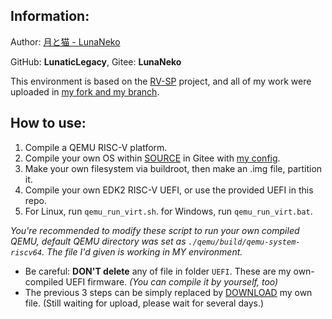 ## Information:

Author: [月と猫 - LunaNeko](https://github.com/LunaticLegacy)

GitHub: **LunaticLegacy**, Gitee: **LunaNeko**

This environment is based on the [RV-SP](https://github.com/riscv-non-isa/riscv-platforms/tree/master/rv-sp) project, and all of my work were uploaded in [my fork and my branch](https://github.com/LunaticLegacy/rv-sp-test-mod/tree/lunanekos_working).

## How to use:

1. Compile a QEMU RISC-V platform.
2. Compile your own OS within [SOURCE](https://gitee.com/lunaneko/OpenCloudOS-Kernel.git) in Gitee with [my config](config).
3. Make your own filesystem via buildroot, then make an .img file, partition it.
4. Compile your own EDK2 RISC-V UEFI, or use the provided UEFI in this repo.
5. For Linux, run `qemu_run_virt.sh`. for Windows, run `qemu_run_virt.bat`.

*You're recommended to modify these script to run your own compiled QEMU, default QEMU directory was set as `./qemu/build/qemu-system-riscv64`. The file I'd given is working in MY environment.*

- Be careful: **DON'T delete** any of file in folder `UEFI`. These are my own-compiled UEFI firmware. *(You can compile it by yourself, too)*
- The previous 3 steps can be simply replaced by [DOWNLOAD]() my own file. (Still waiting for upload, please wait for several days.)
